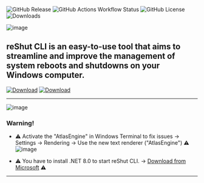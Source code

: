 ![GitHub Release](https://img.shields.io/github/v/release/elnino0916/reshut-cli?style=for-the-badge) ![GitHub Actions Workflow Status](https://img.shields.io/github/actions/workflow/status/elnino0916/reshut-cli/codeql.yml?style=for-the-badge) ![GitHub License](https://img.shields.io/github/license/elnino0916/reshut-cli?style=for-the-badge) ![Downloads](https://img.shields.io/github/downloads/elnino0916/reShut-CLI/total?style=for-the-badge)

![image](https://github.com/elNino0916/reShut-CLI/assets/84574414/a0b9738f-8cee-4b65-98ae-583e01182d11)

 
## reShut CLI is an easy-to-use tool that aims to streamline and improve the management of system reboots and shutdowns on your Windows computer.
[![Download](https://custom-icon-badges.demolab.com/badge/-Download-darkgreen?style=for-the-badge&logo=Windows&logoColor=white "Download reShut CLI")](https://github.com/elNino0916/reShut-CLI/releases/download/1.0.2.0/reShut-Installer.exe)
[![Download](https://custom-icon-badges.demolab.com/badge/-Download_Preview-orange?style=for-the-badge&logo=Windows&logoColor=white "Download reShut Preview")](https://github.com/elNino0916/reShut-CLI/releases/download/1.0.2.0/reShut-Installer.exe)

----------------------
![image](https://github.com/elNino0916/reShut-CLI/assets/84574414/499c0ae2-599e-4071-b3a2-3d054c5fd957)


### Warning!
- ⚠️ Activate the "AtlasEngine" in Windows Terminal to fix issues -> Settings -> Rendering -> Use the new text renderer ("AtlasEngine") ⚠️
 ![image](https://github.com/elNino0916/reShut-CLI/assets/84574414/8d6863d7-3d64-484d-98b2-9da6f12e7cbe)

  
- ⚠️ You have to install .NET 8.0 to start reShut CLI. -> [Download from Microsoft](https://dotnet.microsoft.com/en-us/download/dotnet/thank-you/runtime-desktop-8.0.0-windows-x64-installer?cid=getdotnetcore) ⚠️

--------------------
